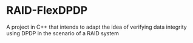 # RAID-FlexDPDP
A project in C++ that intends to adapt the idea of verifying data integrity using DPDP in the scenario of a RAID system
